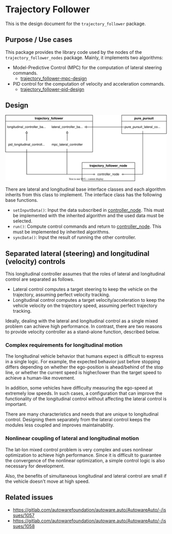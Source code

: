 # Trajectory Follower

This is the design document for the `trajectory_follower` package.

## Purpose / Use cases

<!-- Required -->
<!-- Things to consider:
    - Why did we implement this feature? -->

This package provides the library code used by the nodes of the `trajectory_follower_nodes` package.
Mainly, it implements two algorithms:

- Model-Predictive Control (MPC) for the computation of lateral steering commands.
  - [trajectory_follower-mpc-design](mpc_lateral_controller-design.md)
- PID control for the computation of velocity and acceleration commands.
  - [trajectory_follower-pid-design](pid_longitudinal_controller-design.md)

## Design

![Controller](../../trajectory_follower_nodes/design/media/Controller.drawio.svg)

There are lateral and longitudinal base interface classes and each algorithm inherits from this class to implement.
The interface class has the following base functions.

- `setInputData()`: Input the data subscribed in [controller_node](../../trajectory_follower_nodes/design/trajectory_follower-design.md). This must be implemented with the inherited algorithm and the used data must be selected.
- `run()`: Compute control commands and return to [controller_node](../../trajectory_follower_nodes/design/). This must be implemented by inherited algorithms.
- `syncData()`: Input the result of running the other controller.

## Separated lateral (steering) and longitudinal (velocity) controls

This longitudinal controller assumes that the roles of lateral and longitudinal control are separated as follows.

- Lateral control computes a target steering to keep the vehicle on the trajectory, assuming perfect velocity tracking.
- Longitudinal control computes a target velocity/acceleration to keep the vehicle velocity on the trajectory speed, assuming perfect trajectory tracking.

Ideally, dealing with the lateral and longitudinal control as a single mixed problem can achieve high performance. In contrast, there are two reasons to provide velocity controller as a stand-alone function, described below.

### Complex requirements for longitudinal motion

The longitudinal vehicle behavior that humans expect is difficult to express in a single logic. For example, the expected behavior just before stopping differs depending on whether the ego-position is ahead/behind of the stop line, or whether the current speed is higher/lower than the target speed to achieve a human-like movement.

In addition, some vehicles have difficulty measuring the ego-speed at extremely low speeds. In such cases, a configuration that can improve the functionality of the longitudinal control without affecting the lateral control is important.

There are many characteristics and needs that are unique to longitudinal control. Designing them separately from the lateral control keeps the modules less coupled and improves maintainability.

### Nonlinear coupling of lateral and longitudinal motion

The lat-lon mixed control problem is very complex and uses nonlinear optimization to achieve high performance. Since it is difficult to guarantee the convergence of the nonlinear optimization, a simple control logic is also necessary for development.

Also, the benefits of simultaneous longitudinal and lateral control are small if the vehicle doesn't move at high speed.

## Related issues

<!-- Required -->

- <https://gitlab.com/autowarefoundation/autoware.auto/AutowareAuto/-/issues/1057>
- <https://gitlab.com/autowarefoundation/autoware.auto/AutowareAuto/-/issues/1058>
